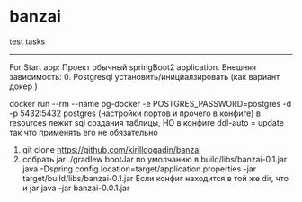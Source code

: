 # banzai
test tasks

****
For Start app:
Проект обычный springBoot2 application. 
Внешняя зависимость:
0. Postgresql установить/инициалзировать
(как вариант докер )

docker run --rm --name pg-docker -e POSTGRES_PASSWORD=postgres -d -p 5432:5432 postgres
(настройки портов и прочего в конфиге)
в resources лежит sql создания таблицы, НО  в конфиге ddl-auto = update
так что применять его не обязательно
1. git clone https://github.com/kirilldogadin/banzai
2. собрать jar 
./gradlew bootJar
по умолчанию  в build/libs/banzai-0.1.jar
java -Dspring.config.location=target/application.properties -jar target/build/libs/banzai-0.1.jar
Если конфиг находится в той же dir, что и jar
	java -jar banzai-0.0.1.jar

